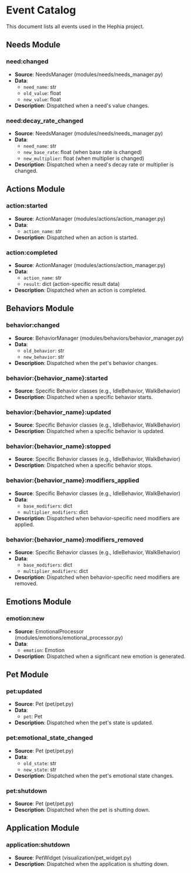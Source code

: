 # Event Catalog

This document lists all events used in the Hephia project.

## Needs Module

### need:changed
- **Source**: NeedsManager (modules/needs/needs_manager.py)
- **Data**: 
  - `need_name`: str
  - `old_value`: float
  - `new_value`: float
- **Description**: Dispatched when a need's value changes.

### need:decay_rate_changed
- **Source**: NeedsManager (modules/needs/needs_manager.py)
- **Data**:
  - `need_name`: str
  - `new_base_rate`: float (when base rate is changed)
  - `new_multiplier`: float (when multiplier is changed)
- **Description**: Dispatched when a need's decay rate or multiplier is changed.

## Actions Module

### action:started
- **Source**: ActionManager (modules/actions/action_manager.py)
- **Data**:
  - `action_name`: str
- **Description**: Dispatched when an action is started.

### action:completed
- **Source**: ActionManager (modules/actions/action_manager.py)
- **Data**:
  - `action_name`: str
  - `result`: dict (action-specific result data)
- **Description**: Dispatched when an action is completed.

## Behaviors Module

### behavior:changed
- **Source**: BehaviorManager (modules/behaviors/behavior_manager.py)
- **Data**:
  - `old_behavior`: str
  - `new_behavior`: str
- **Description**: Dispatched when the pet's behavior changes.

### behavior:{behavior_name}:started
- **Source**: Specific Behavior classes (e.g., IdleBehavior, WalkBehavior)
- **Description**: Dispatched when a specific behavior starts.

### behavior:{behavior_name}:updated
- **Source**: Specific Behavior classes (e.g., IdleBehavior, WalkBehavior)
- **Description**: Dispatched when a specific behavior is updated.

### behavior:{behavior_name}:stopped
- **Source**: Specific Behavior classes (e.g., IdleBehavior, WalkBehavior)
- **Description**: Dispatched when a specific behavior stops.

### behavior:{behavior_name}:modifiers_applied
- **Source**: Specific Behavior classes (e.g., IdleBehavior, WalkBehavior)
- **Data**:
  - `base_modifiers`: dict
  - `multiplier_modifiers`: dict
- **Description**: Dispatched when behavior-specific need modifiers are applied.

### behavior:{behavior_name}:modifiers_removed
- **Source**: Specific Behavior classes (e.g., IdleBehavior, WalkBehavior)
- **Data**:
  - `base_modifiers`: dict
  - `multiplier_modifiers`: dict
- **Description**: Dispatched when behavior-specific need modifiers are removed.

## Emotions Module

### emotion:new
- **Source**: EmotionalProcessor (modules/emotions/emotional_processor.py)
- **Data**:
  - `emotion`: Emotion
- **Description**: Dispatched when a significant new emotion is generated.

## Pet Module

### pet:updated
- **Source**: Pet (pet/pet.py)
- **Data**:
  - `pet`: Pet
- **Description**: Dispatched when the pet's state is updated.

### pet:emotional_state_changed
- **Source**: Pet (pet/pet.py)
- **Data**:
  - `old_state`: str
  - `new_state`: str
- **Description**: Dispatched when the pet's emotional state changes.

### pet:shutdown
- **Source**: Pet (pet/pet.py)
- **Description**: Dispatched when the pet is shutting down.

## Application Module

### application:shutdown
- **Source**: PetWidget (visualization/pet_widget.py)
- **Description**: Dispatched when the application is shutting down.